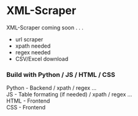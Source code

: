# XML-Scraper
XML-Scraper coming soon . . .

- url scraper
- xpath needed
- regex needed
- CSV/Excel download

### Build with Python / JS / HTML / CSS

Python - Backend / xpath / regex ... <br>
JS - Table formating (if needed) / xpath / regex ... <br>
HTML - Frontend <br>
CSS - Frontend <br>
